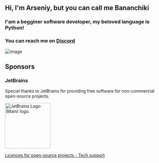 ## Hi, I'm Arseniy, but you can call me Bananchiki

### I'am a begginer software developer, my beloved language is Python!
### You can reach me on [Discord](https://discordapp.com/users/528481408319094784)

![image](https://github.com/user-attachments/assets/71e41bd1-b4e2-46c9-9d7f-4e814014021a)


## Sponsors
### JetBrains
Special thanks to JetBrains for providing free software for non-commercial open-source projects.

<img height="150" width="150" src="https://resources.jetbrains.com/storage/products/company/brand/logos/jb_beam.png" alt="JetBrains Logo (Main) logo.">

[Licences for open-source projects - Tech support](https://www.jetbrains.com/community/opensource/?utm_campaign=opensource&utm_content=approved&utm_medium=email&utm_source=newsletter&utm_term=jblogo#support)

<!--
**Lemon4ksan/Lemon4ksan** is a ✨ _special_ ✨ repository because its `README.md` (this file) appears on your GitHub profile.

Here are some ideas to get you started:


- 🔭 I’m currently working on ...
- 🌱 I’m currently learning ...
- 👯 I’m looking to collaborate on ...
- 🤔 I’m looking for help with ...
- 💬 Ask me about ...
- 📫 How to reach me: ...
- 😄 Pronouns: ...
- ⚡ Fun fact: ...
-->
